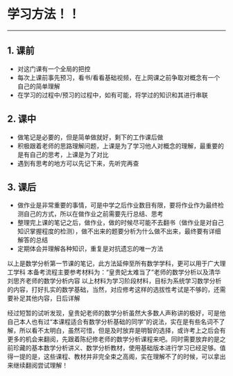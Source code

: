 # **学习方法！！**
---
## 1. 课前
- 对这门课有一个全局的把控
- 每次上课前事先预习，看书/看看基础视频，在上网课之前争取对概念有一个自己的简单理解
- 在学习的过程中/预习的过程中，如有可能，将学过的知识和其进行串联

## 2. 课中
- 做笔记是必要的，但是简单做就好，剩下的工作课后做
- 积极跟着老师的思路理解问题，上课是为了学习他人对概念的理解，最重要的是有自己的思考，上课是为了对比
- 遇到有思考的地方可以先记下来，先听完再查

## 3. 课后
- 做作业是非常重要的事情，可是中学之后作业数目有限，要将作业作为最终检测自己的方式，所以在做作业之前需要先行总结、思考
- 整理完上课的笔记之后，做作业，做的时候尽可能不去翻书（做作业是对自己知识掌握程度的检测），做不出来的题要分析为什么做不出来，最终要有详细解答的总结
- 定期体会并理解各种知识，重复是对抗遗忘的唯一方法

以上是数学分析第一节课的笔记，此方法延伸至所有数学学科，更可以用于广大理工学科
本备考流程主要参考材料为：“皇贵妃太难当了”老师的数学分析以及清华刘思齐老师的数学分析内容
以上材料为学习阶段材料，目标为系统学习数学分析的内容，打好扎实的数学基础，当然，对应修考这样的选拔性考试是不够的，还需要补足其他内容，日后详解

经过短暂的试听发现，皇贵妃老师的数学分析虽然大多数人声称讲的极好，可是他自己本人也有过“本课程适合有数学分析基础的同学”的说法，实在是有些名词不了解，所以看不太明白，虽然可惜，但是及时放弃是明智的选择，或许考上之后会有更多的机会来翻阅，先跟着陈纪修老师的数学分析课程来吧。同时需要放弃的是之前珍藏的基本数学分析讲义、数学分析教材，使用基础版本进行学习已经足够。值得一提的是，这些课程、教材并非完全束之高阁，实在理解不了的时候，可以拿出来继续翻阅尝试理解！